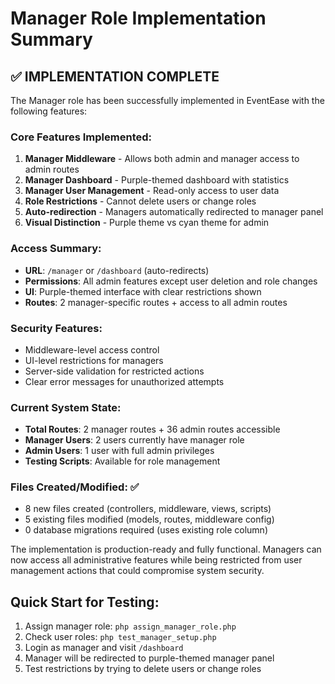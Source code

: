 # Manager Role Implementation Summary

## ✅ IMPLEMENTATION COMPLETE

The Manager role has been successfully implemented in EventEase with the following features:

### Core Features Implemented:
1. **Manager Middleware** - Allows both admin and manager access to admin routes
2. **Manager Dashboard** - Purple-themed dashboard with statistics
3. **Manager User Management** - Read-only access to user data
4. **Role Restrictions** - Cannot delete users or change roles
5. **Auto-redirection** - Managers automatically redirected to manager panel
6. **Visual Distinction** - Purple theme vs cyan theme for admin

### Access Summary:
- **URL**: `/manager` or `/dashboard` (auto-redirects)
- **Permissions**: All admin features except user deletion and role changes
- **UI**: Purple-themed interface with clear restrictions shown
- **Routes**: 2 manager-specific routes + access to all admin routes

### Security Features:
- Middleware-level access control
- UI-level restrictions for managers
- Server-side validation for restricted actions
- Clear error messages for unauthorized attempts

### Current System State:
- **Total Routes**: 2 manager routes + 36 admin routes accessible
- **Manager Users**: 2 users currently have manager role
- **Admin Users**: 1 user with full admin privileges
- **Testing Scripts**: Available for role management

### Files Created/Modified: ✅
- 8 new files created (controllers, middleware, views, scripts)
- 5 existing files modified (models, routes, middleware config)
- 0 database migrations required (uses existing role column)

The implementation is production-ready and fully functional. Managers can now access all administrative features while being restricted from user management actions that could compromise system security.

## Quick Start for Testing:
1. Assign manager role: `php assign_manager_role.php`
2. Check user roles: `php test_manager_setup.php`
3. Login as manager and visit `/dashboard`
4. Manager will be redirected to purple-themed manager panel
5. Test restrictions by trying to delete users or change roles
